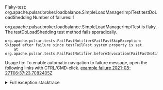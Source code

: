         
Flaky-test: org.apache.pulsar.broker.loadbalance.SimpleLoadManagerImplTest.testDoLoadShedding
Number of failures: 1

org.apache.pulsar.broker.loadbalance.SimpleLoadManagerImplTest is flaky. The testDoLoadShedding test method fails sporadically.

```
org.apache.pulsar.tests.FailFastNotifier$FailFastSkipException: Skipped after failure since testFailFast system property is set.
	at org.apache.pulsar.tests.FailFastNotifier.beforeInvocation(FailFastNotifier.java:88)

```

Usage tip: To enable automatic navigation to failure message, open the following links with CTRL/CMD-click.
[example failure 2021-08-27T06:37:23.7082405Z](https://github.com/apache/pulsar/runs/3440411059?check_suite_focus=true#step:9:381)


<details>
<summary>Full exception stacktrace</summary>
<code><pre>
org.apache.pulsar.tests.FailFastNotifier$FailFastSkipException: Skipped after failure since testFailFast system property is set.
	at org.apache.pulsar.tests.FailFastNotifier.beforeInvocation(FailFastNotifier.java:88)

</pre></code>
</details>

